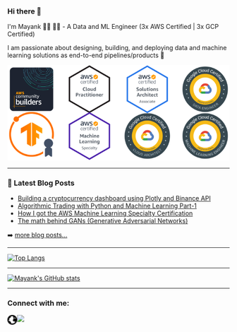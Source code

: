 ### Hi there 👋
I'm Mayank 👋🏾  👨‍💻 - A Data and ML Engineer (3x AWS Certified | 3x GCP Certified) 

I am passionate about designing, building, and deploying data and machine learning solutions as end-to-end pipelines/products 🎩

<img src="https://github.com/mayank311996/mayank311996/blob/master/data.png">

---

### 📕 Latest Blog Posts

<!-- BLOG-POST-LIST:START -->
- [Building a cryptocurrency dashboard using Plotly and Binance API](https://towardsdatascience.com/building-a-cryptocurrency-dashboard-using-plotly-and-binance-api-352e7f6f62c9?source=rss-a87ac432a3ed------2)
- [Algorithmic Trading with Python and Machine Learning Part-1](https://pub.towardsai.net/algorithmic-trading-with-python-and-machine-learning-part-1-47c56706c182?source=rss-a87ac432a3ed------2)
- [How I got the AWS Machine Learning Specialty Certification](https://pub.towardsai.net/how-i-got-the-aws-machine-learning-specialty-certification-a1142f1376cd?source=rss-a87ac432a3ed------2)
- [The math behind GANs &lpar;Generative Adversarial Networks&rpar;](https://towardsdatascience.com/the-math-behind-gans-generative-adversarial-networks-3828f3469d9c?source=rss-a87ac432a3ed------2)
<!-- BLOG-POST-LIST:END -->

➡️ [more blog posts...](https://medium.com/@mayankvadsola1996)

---

[![Top Langs](https://github-readme-stats.vercel.app/api/top-langs/?username=mayank311996&layout=compact)](https://github.com/mayank311996)

---

[![Mayank's GitHub stats](https://github-readme-stats.vercel.app/api?username=mayank311996&hide=prs,issues,contribs)](https://github.com/anuraghazra/github-readme-stats)

---

### Connect with me:

[<img align="left" width="22px" src="https://raw.githubusercontent.com/iconic/open-iconic/master/svg/globe.svg" />][website]
[<img align="left" width="22px" src="https://cdn.jsdelivr.net/npm/simple-icons@v3/icons/linkedin.svg" />][linkedin]

[website]: https://www.mayank-vadsola.com/
[linkedin]: https://www.linkedin.com/in/mayankvadsola/


<!--
## Find more about me 🌎: 

- <a href="https://www.linkedin.com/in/mayankvadsola/">LinkedIn</a> 💼

- <a href="https://www.mayank-vadsola.com/">Website</a> 💼
-->

<!--
**mayank311996/mayank311996** is a ✨ _special_ ✨ repository because its `README.md` (this file) appears on your GitHub profile.

Here are some ideas to get you started:

- 🔭 I’m currently working on ...
- 🌱 I’m currently learning ...
- 👯 I’m looking to collaborate on ...
- 🤔 I’m looking for help with ...
- 💬 Ask me about ...
- 📫 How to reach me: ...
- 😄 Pronouns: ...
- ⚡ Fun fact: ...
-->
